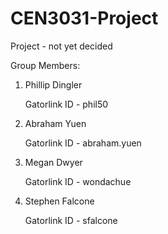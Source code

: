 CEN3031-Project
===============


Project - not yet decided




Group Members:

1. Phillip Dingler

   Gatorlink ID - phil50
   
2. Abraham Yuen

   Gatorlink ID - abraham.yuen
3. Megan Dwyer

   Gatorlink ID - wondachue
   
4. Stephen Falcone
   
   Gatorlink ID - sfalcone
